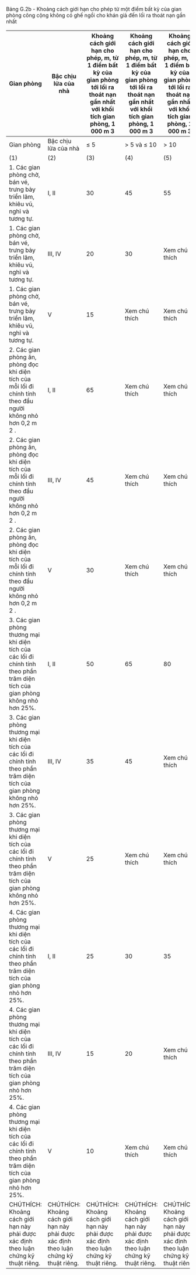 Bảng G.2b - Khoảng cách giới hạn cho phép từ một điểm bất kỳ của gian phòng công cộng không có ghế ngồi cho khán giả đến lối ra thoát nạn gần nhất

| Gian phòng                                                                                                                      | Bậc chịu lửa của nhà                                                                  | Khoảng cách giới hạn cho phép, m, từ 1 điểm bất kỳ của gian phòng tới lối ra thoát nạn gần nhất với khối tích gian phòng, 1 000 m 3   | Khoảng cách giới hạn cho phép, m, từ 1 điểm bất kỳ của gian phòng tới lối ra thoát nạn gần nhất với khối tích gian phòng, 1 000 m 3   | Khoảng cách giới hạn cho phép, m, từ 1 điểm bất kỳ của gian phòng tới lối ra thoát nạn gần nhất với khối tích gian phòng, 1 000 m 3   |
|---------------------------------------------------------------------------------------------------------------------------------|---------------------------------------------------------------------------------------|---------------------------------------------------------------------------------------------------------------------------------------|---------------------------------------------------------------------------------------------------------------------------------------|---------------------------------------------------------------------------------------------------------------------------------------|
| Gian phòng                                                                                                                      | Bậc chịu lửa của nhà                                                                  | ≤ 5                                                                                                                                   | > 5 và ≤ 10                                                                                                                           | > 10                                                                                                                                  |
| (1)                                                                                                                             | (2)                                                                                   | (3)                                                                                                                                   | (4)                                                                                                                                   | (5)                                                                                                                                   |
| 1. Các gian phòng chờ, bán vé, trưng bày triển lãm, khiêu vũ, nghỉ và tương tự.                                                 | I, II                                                                                 | 30                                                                                                                                    | 45                                                                                                                                    | 55                                                                                                                                    |
| 1. Các gian phòng chờ, bán vé, trưng bày triển lãm, khiêu vũ, nghỉ và tương tự.                                                 | III, IV                                                                               | 20                                                                                                                                    | 30                                                                                                                                    | Xem chú thích                                                                                                                         |
| 1. Các gian phòng chờ, bán vé, trưng bày triển lãm, khiêu vũ, nghỉ và tương tự.                                                 | V                                                                                     | 15                                                                                                                                    | Xem chú thích                                                                                                                         | Xem chú thích                                                                                                                         |
| 2. Các gian phòng ăn, phòng đọc khi diện tích của mỗi lối đi chính tính theo đầu người không nhỏ hơn 0,2 m 2 .                  | I, II                                                                                 | 65                                                                                                                                    | Xem chú thích                                                                                                                         | Xem chú thích                                                                                                                         |
| 2. Các gian phòng ăn, phòng đọc khi diện tích của mỗi lối đi chính tính theo đầu người không nhỏ hơn 0,2 m 2 .                  | III, IV                                                                               | 45                                                                                                                                    | Xem chú thích                                                                                                                         | Xem chú thích                                                                                                                         |
| 2. Các gian phòng ăn, phòng đọc khi diện tích của mỗi lối đi chính tính theo đầu người không nhỏ hơn 0,2 m 2 .                  | V                                                                                     | 30                                                                                                                                    | Xem chú thích                                                                                                                         | Xem chú thích                                                                                                                         |
| 3. Các gian phòng thương mại khi diện tích của các lối đi chính tính theo phần trăm diện tích của gian phòng không nhỏ hơn 25%. | I, II                                                                                 | 50                                                                                                                                    | 65                                                                                                                                    | 80                                                                                                                                    |
| 3. Các gian phòng thương mại khi diện tích của các lối đi chính tính theo phần trăm diện tích của gian phòng không nhỏ hơn 25%. | III, IV                                                                               | 35                                                                                                                                    | 45                                                                                                                                    | Xem chú thích                                                                                                                         |
| 3. Các gian phòng thương mại khi diện tích của các lối đi chính tính theo phần trăm diện tích của gian phòng không nhỏ hơn 25%. | V                                                                                     | 25                                                                                                                                    | Xem chú thích                                                                                                                         | Xem chú thích                                                                                                                         |
| 4. Các gian phòng thương mại khi diện tích của các lối đi chính tính theo phần trăm diện tích của gian phòng nhỏ hơn 25%.       | I, II                                                                                 | 25                                                                                                                                    | 30                                                                                                                                    | 35                                                                                                                                    |
| 4. Các gian phòng thương mại khi diện tích của các lối đi chính tính theo phần trăm diện tích của gian phòng nhỏ hơn 25%.       | III, IV                                                                               | 15                                                                                                                                    | 20                                                                                                                                    | Xem chú thích                                                                                                                         |
| 4. Các gian phòng thương mại khi diện tích của các lối đi chính tính theo phần trăm diện tích của gian phòng nhỏ hơn 25%.       | V                                                                                     | 10                                                                                                                                    | Xem chú thích                                                                                                                         | Xem chú thích                                                                                                                         |
| CHÚTHÍCH: Khoảng cách giới hạn này phải được xác định theo luận chứng kỹ thuật riêng.                                           | CHÚTHÍCH: Khoảng cách giới hạn này phải được xác định theo luận chứng kỹ thuật riêng. | CHÚTHÍCH: Khoảng cách giới hạn này phải được xác định theo luận chứng kỹ thuật riêng.                                                 | CHÚTHÍCH: Khoảng cách giới hạn này phải được xác định theo luận chứng kỹ thuật riêng.                                                 | CHÚTHÍCH: Khoảng cách giới hạn này phải được xác định theo luận chứng kỹ thuật riêng.                                                 |